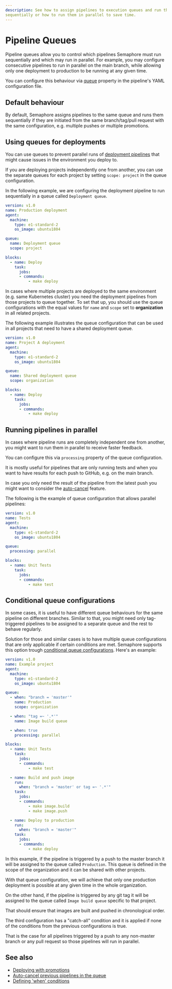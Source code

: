 ```yaml
---
description: See how to assign pipelines to execution queues and run them
sequentially or how to run them in parallel to save time.
---
```


# Pipeline Queues

Pipeline queues allow you to control which pipelines Semaphore must run
sequentially and which may run in parallel. For example, you may configure
consecutive pipelines to run in parallel on the main branch, while allowing
only one deployment to production to be running at any given time.

You can configure this behaviour via [queue][queue-reference] property in the
pipeline's YAML configuration file.

## Default behaviour

By default, Semaphore assigns pipelines to the same queue and runs them
sequentially if they are initiated from the same branch/tag/pull request with
the same configuration, e.g. multiple pushes or multiple promotions.

## Using queues for deployments

You can use queues to prevent parallel runs of
[deployment pipelines][deploying-with-promotions] that might cause issues in the
environment you deploy to.

If you are deploying projects independently one from another, you can use the
separate queues for each project by setting `scope: project` in the queue
configuration.

In the following example, we are configuring the deployment pipeline to run
sequentially in a queue called `Deployment queue`.

``` yaml
version: v1.0
name: Production deployment
agent:
  machine:
    type: e1-standard-2
    os_image: ubuntu1804

queue:
  name: Deployment queue
  scope: project

blocks:
  - name: Deploy
    task:
      jobs:
      - commands:
          - make deploy
```

In cases where multiple projects are deployed to the same environment (e.g.
same Kubernetes cluster) you need the deployment pipelines from those projects to
queue together. To set that up, you should use the queue configurations with the
equal values for `name` and `scope` set to **organization** in all related projects.

The following example illustrates the queue configuration that can be used in all
projects that need to have a shared deployment queue.

``` yaml
version: v1.0
name: Project A deployment
agent:
  machine:
    type: e1-standard-2
    os_image: ubuntu1804

queue:
  name: Shared deployment queue
  scope: organization

blocks:
  - name: Deploy
    task:
      jobs:
      - commands:
          - make deploy
```

## Running pipelines in parallel

In cases where pipeline runs are completely independent one from another, you
might want to run them in parallel to receive faster feedback.

You can configure this via `processing` property of the queue configuration.

It is mostly useful for pipelines that are only running tests and when you want
to have results for each push to GitHub, e.g. on the main branch.

In case you only need the result of the pipeline from the latest push you might
want to consider the [auto-cancel][auto-cancel] feature.  

The following is the example of queue configuration that allows parallel pipelines:

``` yaml
version: v1.0
name: Tests
agent:
  machine:
    type: e1-standard-2
    os_image: ubuntu1804

queue:
  processing: parallel

blocks:
  - name: Unit Tests
    task:
      jobs:
      - commands:
          - make test
```

## Conditional queue configurations

In some cases, it is useful to have different queue behaviours for the same
pipeline on different branches. Similar to that, you might need only
tag-triggered pipelines to be assigned to a separate queue and the rest to behave
regularly.

Solution for those and similar cases is to have multiple queue configurations
that are only applicable if certain conditions are met. Semaphore supports this
option trough [conditional queue configurations][cond-queue-defs-reference].
Here's an example:

``` yaml
version: v1.0
name: Example project
agent:
  machine:
    type: e1-standard-2
    os_image: ubuntu1804

queue:
  - when: "branch = 'master'"
    name: Production
    scope: organization

  - when: "tag =~ '.*'"
    name: Image build queue

  - when: true
    processing: parallel

blocks:
  - name: Unit Tests
    task:
      jobs:
      - commands:
          - make test

  - name: Build and push image
    run:
      when: "branch = 'master' or tag =~ '.*'"
    task:
      jobs:
      - commands:
          - make image.build
          - make image.push

  - name: Deploy to production
    run:
      when: "branch = 'master'"
    task:
      jobs:
      - commands:
          - make deploy
```

In this example, if the pipeline is triggered by a push to the master branch it
will be assigned to the queue called `Production`. This queue is defined in the
scope of the organization and it can be shared with other projects.

With that queue configuration, we will achieve that only one production deployment
is possible at any given time in the whole organization.

On the other hand, if the pipeline is triggered by any git tag it will be
assigned to the queue called `Image build queue` specific to that project.

That should ensure that images are built and pushed in chronological order.

The third configuration has a "catch-all" condition and it is applied if none of
the conditions from the previous configurations is true.

That is the case for all pipelines triggered by a push to any non-master branch
or any pull request so those pipelines will run in parallel.

## See also

- [Deploying with promotions][deploying-with-promotions]
- [Auto-cancel previous pipelines in the queue][auto-cancel]
- [Defining 'when' conditions](https://docs.semaphoreci.com/reference/conditions-reference)

[queue-reference]: https://docs.semaphoreci.com/reference/pipeline-yaml-reference/#queue
[cond-queue-defs-reference]:https://docs.semaphoreci.com/reference/pipeline-yaml-reference/#conditional-queue-configurations
[auto-cancel]: https://docs.semaphoreci.com/essentials/auto-cancel-previous-pipelines-on-a-new-push/
[deploying-with-promotions]: https://docs.semaphoreci.com/guided-tour/deploying-with-promotions/
